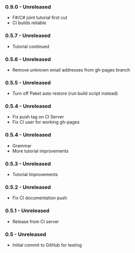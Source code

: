 ### 0.9.0 - Unreleased
* F#/C# joint tutorial first cut
* CI builds reliable

### 0.5.7 - Unreleased
* Tutorial continued

### 0.5.6 - Unreleased
* Remove unknown email addresses from gh-pages branch

### 0.5.5 - Unreleased
* Turn off Paket auto restore (run build script instead)

### 0.5.4 - Unreleased
* Fix push tag on CI Server
* Fix CI user for working gh-pages

### 0.5.4 - Unreleased
* Grammar
* More tutorial improvements

### 0.5.3 - Unreleased
* Tutorial Improvements

### 0.5.2 - Unreleased
* Fix CI documentation push

### 0.5.1 - Unreleased
* Release from CI server

### 0.5 - Unreleased
* Initial commit to GitHub for testing
